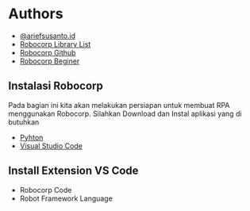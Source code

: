
# Authors
- [@ariefsusanto.id](https://github.com/ariefsusanto-id)
- [Robocorp Library List](https://github.com/robocorp/rpaframework)
- [Robocorp Github](https://github.com/robocorp)
- [Robocorp Beginer](https://robocorp.com/docs/courses/beginners-course)

## Instalasi Robocorp
Pada bagian ini kita akan melakukan persiapan untuk membuat RPA menggunakan Robocorp. Silahkan Download dan Instal aplikasi yang di butuhkan
- [Pyhton](https://www.python.org/ftp/python/3.12.0/python-3.12.0-amd64.exe)
- [Visual Studio Code](https://code.visualstudio.com/sha/download?build=stable&os=win32-x64-user)

## Install Extension VS Code
- Robocorp Code
- Robot Framework Language